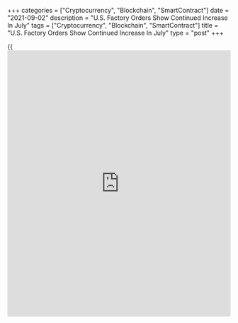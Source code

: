 +++
categories = ["Cryptocurrency", "Blockchain", "SmartContract"]
date = "2021-09-02"
description = "U.S. Factory Orders Show Continued Increase In July"
tags = ["Cryptocurrency", "Blockchain", "SmartContract"]
title = "U.S. Factory Orders Show Continued Increase In July"
type = "post"
+++

{{<iframe id="large-banner" src="https://www.bounty.group/#slide=27.0" width="100%" height="600" scrolling="no" style="border: 0px solid rgb(216, 221, 230); border-radius: 3px;">}}

After reporting sharp increases in new orders for U.S. manufactured
goods over the two previous months, the Commerce Department released a
report on Thursday showing factory orders saw some further upside in the
month of July.

The report showed factory orders rose by 0.4 percent in July after
jumping by 1.5 percent in June and spiking by 2.3 percent in May.
Economists had expected factory orders to increase by 0.3 percent.

The continued increase in factory orders came as a 0.9 percent advance
in orders for non-durable goods more than offset a 0.1 percent dip in
orders for durable goods.

The Commerce Department also said shipments of manufactured goods shot
up by 1.6 percent in July after surging by 1.9 percent in June.

Inventories of manufactured goods also rose by 0.5 percent in July after
climbing by 1.0 percent in the previous month.

With shipments increasing by much more than inventories, the
inventories-to-shipments ratio dropped to 1.46 in July from 1.48 in
June.

For comments and feedback [contact](https://www.playgroundfx.com/contact/): editorial@rtt[news](https://www.letsplayfx.com/blog/forex-news-website/).com

[Economic News][1]

 **What parts of the world are seeing the best (and worst) economic
performances lately? Click[here][2] to check out our [Econ Scorecard][2]
and find out! See up-to-the-moment [ranking](https://www.playgroundfx.com/blog/crypto-exchange-ranking/)s for the best and worst
performers in [GDP][3], [unemployment rate][4], [inflation][5] and much
more.**

   1. www.rtt[news](https://www.letsplayfx.com/blog/forex-news-website/).com/Content/EconomicNews.aspx
   2. www.rtt[news](https://www.letsplayfx.com/blog/forex-news-website/).com/economic-scorecard/world-rank/retail-sales/highest-performance.aspx
   3. www.rtt[news](https://www.letsplayfx.com/blog/forex-news-website/).com/economic-scorecard/world-rank/GDP/highest-performance.aspx
   4. www.rtt[news](https://www.letsplayfx.com/blog/forex-news-website/).com/economic-scorecard/world-rank/unemployment-rate/lowest-performance.aspx
   5. www.rtt[news](https://www.letsplayfx.com/blog/forex-news-website/).com/economic-scorecard/world-rank/CPI/highest-performance.aspx